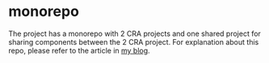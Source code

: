 # monorepo
The project has a monorepo with 2 CRA projects and one shared project for sharing components between the 2 CRA project. For explanation about this repo, please refer to the article in [my blog](https://vijayt.com/post/sharing-components-using-a-monorepo-built-with-lerna-and-yarn-workspace/).
